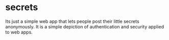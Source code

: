 # secrets
Its just a simple web app that lets people post their little secrets anonymously.
It is a simple depiction of authentication and security applied to web apps.
